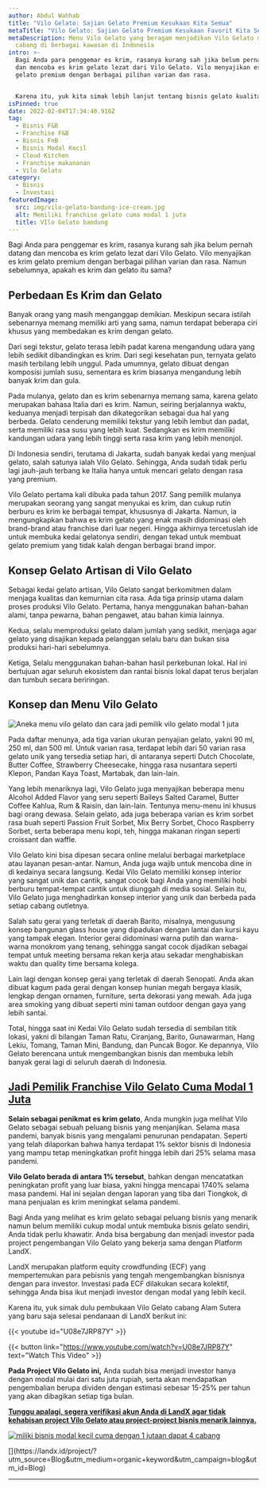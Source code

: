 ```yaml
---
author: Abdul Wahhab
title: "Vilo Gelato: Sajian Gelato Premium Kesukaan Kita Semua"
metaTitle: "Vilo Gelato: Sajian Gelato Premium Kesukaan Favorit Kita Semua"
metaDescription: Menu Vilo Gelato yang beragam menjadikan Vilo Gelato memiliki
  cabang di berbagai kawasan di Indonesia
intro: >-
  Bagi Anda para penggemar es krim, rasanya kurang sah jika belum pernah datang
  dan mencoba es krim gelato lezat dari Vilo Gelato. Vilo menyajikan es krim
  gelato premium dengan berbagai pilihan varian dan rasa. 


  Karena itu, yuk kita simak lebih lanjut tentang bisnis gelato kualitas premium satu ini...
isPinned: true
date: 2022-02-04T17:34:40.916Z
tag:
  - Bisnis F&B
  - Franchise F&B
  - Bisnis FnB
  - Bisnis Modal Kecil
  - Cloud Kitchen
  - Franchise makananan
  - Vilo Gelato
category:
  - Bisnis
  - Investasi
featuredImage:
  src: img/vilo-gelato-bandung-ice-cream.jpg
  alt: Memiliki franchise gelato cuma modal 1 juta
  title: VIlo Gelato bandung
---
```

Bagi Anda para penggemar es krim, rasanya kurang sah jika belum pernah datang dan mencoba es krim gelato lezat dari Vilo Gelato. Vilo menyajikan es krim gelato premium dengan berbagai pilihan varian dan rasa. Namun sebelumnya, apakah es krim dan gelato itu sama?

## Perbedaan Es Krim dan Gelato

Banyak orang yang masih menganggap demikian. Meskipun secara istilah sebenarnya memang memiliki arti yang sama, namun terdapat beberapa ciri khusus yang membedakan es krim dengan gelato.

Dari segi tekstur, gelato terasa lebih padat karena mengandung udara yang lebih sedikit dibandingkan es krim. Dari segi kesehatan pun, ternyata gelato masih terbilang lebih unggul. Pada umumnya, gelato dibuat dengan komposisi jumlah susu, sementara es krim biasanya mengandung lebih banyak krim dan gula.

Pada mulanya, gelato dan es krim sebenarnya memang sama, karena gelato merupakan bahasa Italia dari es krim. Namun, seiring berjalannya waktu, keduanya menjadi terpisah dan dikategorikan sebagai dua hal yang berbeda. Gelato cenderung memiliki tekstur yang lebih lembut dan padat, serta memiliki rasa susu yang lebih kuat. Sedangkan es krim memiliki kandungan udara yang lebih tinggi serta rasa krim yang lebih menonjol.

Di Indonesia sendiri, terutama di Jakarta, sudah banyak kedai yang menjual gelato, salah satunya ialah Vilo Gelato. Sehingga, Anda sudah tidak perlu lagi jauh-jauh terbang ke Italia hanya untuk mencari gelato dengan rasa yang premium.

Vilo Gelato pertama kali dibuka pada tahun 2017. Sang pemilik mulanya merupakan seorang yang sangat menyukai es krim, dan cukup rutin berburu es krim ke berbagai tempat, khususnya di Jakarta. Namun, ia mengungkapkan bahwa es krim gelato yang enak masih didominasi oleh brand-brand atau franchise dari luar negeri. Hingga akhirnya tercetuslah ide untuk membuka kedai gelatonya sendiri, dengan tekad untuk membuat gelato premium yang tidak kalah dengan berbagai brand impor.

## Konsep Gelato Artisan di Vilo Gelato

Sebagai kedai gelato artisan, Vilo Gelato sangat berkomitmen dalam menjaga kualitas dan kemurnian cita rasa. Ada tiga prinsip utama dalam proses produksi Vilo Gelato. Pertama, hanya menggunakan bahan-bahan alami, tanpa pewarna, bahan pengawet, atau bahan kimia lainnya. 

Kedua, selalu memproduksi gelato dalam jumlah yang sedikit, menjaga agar gelato yang disajikan kepada pelanggan selalu baru dan bukan sisa produksi hari-hari sebelumnya. 

Ketiga, Selalu menggunakan bahan-bahan hasil perkebunan lokal. Hal ini bertujuan agar seluruh ekosistem dan rantai bisnis lokal dapat terus berjalan dan tumbuh secara beriringan.

## Konsep dan Menu Vilo Gelato

![Aneka menu vilo gelato dan cara jadi pemilik vilo gelato modal 1 juta](https://media.discordapp.net/attachments/913743599844343808/939223361769316362/Menu_vilo_gelato.png "Menu Vilo Gelato")

Pada daftar menunya, ada tiga varian ukuran penyajian gelato, yakni 90 ml, 250 ml, dan 500 ml. Untuk varian rasa, terdapat lebih dari 50 varian rasa gelato unik yang tersedia setiap hari, di antaranya seperti Dutch Chocolate, Butter Coffee, Strawberry Cheesecake, hingga rasa nusantara seperti Klepon, Pandan Kaya Toast, Martabak, dan lain-lain. 

Yang lebih menariknya lagi, Vilo Gelato juga menyajikan beberapa menu Alcohol Added Flavor yang seru seperti Baileys Salted Caramel, Butter Coffee Kahlua, Rum & Raisin, dan lain-lain. Tentunya menu-menu ini khusus bagi orang dewasa. Selain gelato, ada juga beberapa varian es krim sorbet rasa buah seperti Passion Fruit Sorbet, Mix Berry Sorbet, Choco Raspberry Sorbet, serta beberapa menu kopi, teh, hingga makanan ringan seperti croissant dan waffle.

Vilo Gelato kini bisa dipesan secara online melalui berbagai marketplace atau layanan pesan-antar. Namun, Anda juga wajib untuk mencoba dine in di kedainya secara langsung. Kedai Vilo Gelato memiliki konsep interior yang sangat unik dan cantik, sangat cocok bagi Anda yang memiliki hobi berburu tempat-tempat cantik untuk diunggah di media sosial. Selain itu, Vilo Gelato juga menghadirkan konsep interior yang unik dan berbeda pada setiap cabang outletnya.

Salah satu gerai yang terletak di daerah Barito, misalnya, mengusung konsep bangunan glass house yang dipadukan dengan lantai dan kursi kayu yang tampak elegan. Interior gerai didominasi warna putih dan warna-warna monokrom yang tenang, sehingga sangat cocok dijadikan sebagai tempat untuk meeting bersama rekan kerja atau sekadar menghabiskan waktu dan quality time bersama kolega.

Lain lagi dengan konsep gerai yang terletak di daerah Senopati. Anda akan dibuat kagum pada gerai dengan konsep hunian megah bergaya klasik, lengkap dengan ornamen, furniture, serta dekorasi yang mewah. Ada juga area smoking yang dibuat seperti mini taman outdoor dengan gaya yang lebih santai.

Total, hingga saat ini Kedai Vilo Gelato sudah tersedia di sembilan titik lokasi, yakni di bilangan Taman Ratu, Ciranjang, Barito, Gunawarman, Hang Lekiu, Tomang, Taman Mini, Bandung, dan Puncak Bogor. Ke depannya, Vilo Gelato berencana untuk mengembangkan bisnis dan membuka lebih banyak gerai lagi di seluruh daerah di Indonesia.

## [Jadi Pemilik Franchise Vilo Gelato Cuma Modal 1 Juta](https://app.landx.id/?utm_source=Organic+Page&utm_medium=Content+Blog&utm_campaign=BlogLandX&utm_id=Blog)

**Selain sebagai penikmat es krim gelato**, Anda mungkin juga melihat Vilo Gelato sebagai sebuah peluang bisnis yang menjanjikan. Selama masa pandemi, banyak bisnis yang mengalami penurunan pendapatan. Seperti yang telah dilaporkan bahwa hanya terdapat 1% sektor bisnis di Indonesia yang mampu tetap meningkatkan profit hingga lebih dari 25% selama masa pandemi.

**Vilo Gelato berada di antara 1% tersebut**, bahkan dengan mencatatkan peningkatan profit yang luar biasa, yakni hingga mencapai 1740% selama masa pandemi. Hal ini sejalan dengan laporan yang tiba dari Tiongkok, di mana penjualan es krim meningkat selama pandemi.

Bagi Anda yang melihat es krim gelato sebagai peluang bisnis yang menarik namun belum memiliki cukup modal untuk membuka bisnis gelato sendiri, Anda tidak perlu khawatir. Anda bisa bergabung dan menjadi investor pada project pengembangan Vilo Gelato yang bekerja sama dengan Platform LandX.

LandX merupakan platform equity crowdfunding (ECF) yang mempertemukan para pebisnis yang tengah mengembangkan bisnisnya dengan para investor. Investasi pada ECF dilakukan secara kolektif, sehingga Anda bisa ikut menjadi investor dengan modal yang lebih kecil. 

Karena itu, yuk simak dulu pembukaan Vilo Gelato cabang Alam Sutera yang baru saja selesai pendanaan di LandX berikut ini: 

{{< youtube id="U08e7JRP87Y" >}} 

{{< button link="https://www.youtube.com/watch?v=U08e7JRP87Y" text="Watch This Video" >}}

**Pada Project Vilo Gelato ini,** Anda sudah bisa menjadi investor hanya dengan modal mulai dari satu juta rupiah, serta akan mendapatkan pengembalian berupa dividen dengan estimasi sebesar 15-25% per tahun yang akan dibagikan setiap tiga bulan.

**[Tunggu apalagi, segera verifikasi akun Anda di LandX agar tidak kehabisan project Vilo Gelato atau project-project bisnis menarik lainnya.](https://app.landx.id/?utm_source=Organic+Page&utm_medium=Content+Blog&utm_campaign=BlogLandX&utm_id=Blog)**

<!--StartFragment-->

[![miliki bisnis modal kecil cuma dengan 1 jutaan dapat 4 cabang ](https://accountgram-production.sfo2.cdn.digitaloceanspaces.com/landx_ghost/2021/11/jadi-owner-bisnis-hanya-1-jutaan-dengan-cuan-yang-sangat-menjanjikan.png)](https://app.landx.id/?utm_source=Organic+Page&utm_medium=Content+Blog&utm_campaign=BlogLandX&utm_id=Blog)

<!--EndFragment-->[](https://landx.id/project/?utm_source=Blog&utm_medium=organic+keyword&utm_campaign=blog&utm_id=Blog)



- - -